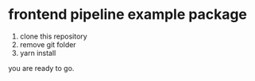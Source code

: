 # frontend pipeline example package 

1. clone this repository
2. remove git folder
3. yarn install

you are ready to go.